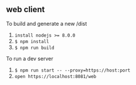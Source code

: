 ## web client

To build and generate a new /dist

1. `install nodejs >= 8.0.0`
2. `$ npm install`
3. `$ npm run build`

To run a dev server

1. `$ npm run start -- --proxy=https://host:port`
2. `open https://localhost:8081/web`

